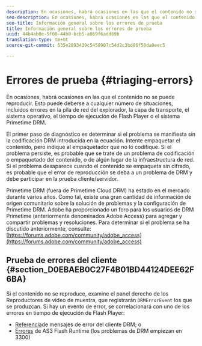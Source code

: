 ```yaml
---
description: En ocasiones, habrá ocasiones en las que el contenido no se puede reproducir. Esto puede deberse a cualquier número de situaciones, incluidos errores en la pila de red del explorador, la capa de transporte, el sistema operativo, el tiempo de ejecución de Flash Player o el sistema Primetime DRM.
seo-description: En ocasiones, habrá ocasiones en las que el contenido no se puede reproducir. Esto puede deberse a cualquier número de situaciones, incluidos errores en la pila de red del explorador, la capa de transporte, el sistema operativo, el tiempo de ejecución de Flash Player o el sistema Primetime DRM.
seo-title: Información general sobre los errores de prueba
title: Información general sobre los errores de prueba
uuid: 44b4ab0e-5f08-44b0-bcb5-a869f6add69b
translation-type: tm+mt
source-git-commit: 635e2893439c5459907c54d2c3bd86f58da0eec5

---
```



# Errores de prueba {#triaging-errors}

En ocasiones, habrá ocasiones en las que el contenido no se puede reproducir. Esto puede deberse a cualquier número de situaciones, incluidos errores en la pila de red del explorador, la capa de transporte, el sistema operativo, el tiempo de ejecución de Flash Player o el sistema Primetime DRM.

El primer paso de diagnóstico es determinar si el problema se manifiesta sin la codificación DRM introducida en la ecuación. Intente empaquetar el contenido, pero indique al empaquetador que no lo codifique. Si el problema persiste, es probable que se trate de un problema de codificación o empaquetado del contenido, o de algún lugar de la infraestructura de red. Si el problema desaparece cuando el contenido se empaqueta sin cifrado, es probable que el error de reproducción se deba a un problema de DRM y debe participar en la prueba cliente/servidor.

Primetime DRM (fuera de Primetime Cloud DRM) ha estado en el mercado durante varios años. Como tal, existe una gran cantidad de información de origen comunitario sobre la solución de problemas y la configuración de Primetime DRM. Adobe ha proporcionado un foro para los usuarios de DRM Primetime (anteriormente denominados Adobe Access) para agregar y compartir problemas y resoluciones. Para determinar si el problema se ha discutido anteriormente, consulte: [https://forums.adobe.com/community/adobe_access](https://forums.adobe.com/community/adobe_access)

## Prueba de errores del cliente {#section_D0EBAEB0C27F4B01BD44124DEE62F6BA}

Si el contenido no se reproduce, examine el panel derecho de los Reproductores de video de muestra, que registrarán `DRMErrorEvent` los que se produzcan. Si hay un evento de error, se correlacionará con uno de los errores en tiempo de ejecución de Flash Player:

* [Referencia](https://help.adobe.com/en_US/primetime/drm/index.html#reference-DRM_Client_Error_Messages)de mensajes de error del cliente DRM; o
* [Errores](https://help.adobe.com/en_US/FlashPlatform/reference/actionscript/3/runtimeErrors.html) de AS3 Flash Runtime (los problemas de DRM empiezan en 3300)

